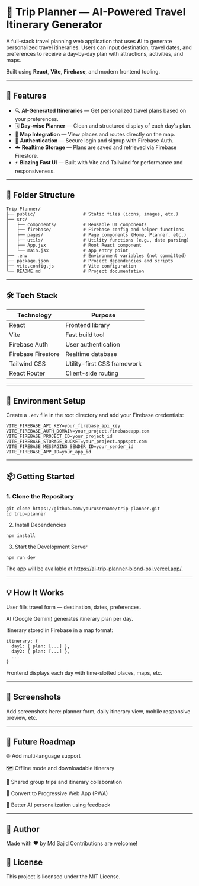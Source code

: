 # 🧳 Trip Planner — AI-Powered Travel Itinerary Generator

A full-stack travel planning web application that uses **AI** to generate personalized travel itineraries. Users can input destination, travel dates, and preferences to receive a day-by-day plan with attractions, activities, and maps.

Built using **React**, **Vite**, **Firebase**, and modern frontend tooling.

---

## 🚀 Features

- 🔍 **AI-Generated Itineraries** — Get personalized travel plans based on your preferences.
- 🗓️ **Day-wise Planner** — Clean and structured display of each day's plan.
- 📍 **Map Integration** — View places and routes directly on the map.
- 🔐 **Authentication** — Secure login and signup with Firebase Auth.
- ☁️ **Realtime Storage** — Plans are saved and retrieved via Firebase Firestore.
- ⚡ **Blazing Fast UI** — Built with Vite and Tailwind for performance and responsiveness.

---

## 📂 Folder Structure

```
Trip Planner/
├── public/                  # Static files (icons, images, etc.)
├── src/
│   ├── components/          # Reusable UI components
│   ├── firebase/            # Firebase config and helper functions
│   ├── pages/               # Page components (Home, Planner, etc.)
│   ├── utils/               # Utility functions (e.g., date parsing)
│   ├── App.jsx              # Root React component
│   └── main.jsx             # App entry point
├── .env                     # Environment variables (not committed)
├── package.json             # Project dependencies and scripts
├── vite.config.js           # Vite configuration
└── README.md                # Project documentation
```

---

## 🛠️ Tech Stack

| Technology     | Purpose                      |
|----------------|------------------------------|
| React          | Frontend library             |
| Vite           | Fast build tool              |
| Firebase Auth  | User authentication          |
| Firebase Firestore | Realtime database       |
| Tailwind CSS   | Utility-first CSS framework  |
| React Router   | Client-side routing          |

---

## 🔐 Environment Setup

Create a `.env` file in the root directory and add your Firebase credentials:
```
VITE_FIREBASE_API_KEY=your_firebase_api_key
VITE_FIREBASE_AUTH_DOMAIN=your_project.firebaseapp.com
VITE_FIREBASE_PROJECT_ID=your_project_id
VITE_FIREBASE_STORAGE_BUCKET=your_project.appspot.com
VITE_FIREBASE_MESSAGING_SENDER_ID=your_sender_id
VITE_FIREBASE_APP_ID=your_app_id
```

---

## 📦 Getting Started

### 1. Clone the Repository
```
git clone https://github.com/yourusername/trip-planner.git
cd trip-planner
```
2. Install Dependencies
```
npm install
```
3. Start the Development Server
```
npm run dev
```

The app will be available at https://ai-trip-planner-blond-psi.vercel.app/.

---

## 💡 How It Works
User fills travel form — destination, dates, preferences.

AI (Google Gemini) generates itinerary plan per day.

Itinerary stored in Firebase in a map format:
```
itinerary: {
  day1: { plan: [...] },
  day2: { plan: [...] },
  ...
}
```

Frontend displays each day with time-slotted places, maps, etc.

---

## 📸 Screenshots
Add screenshots here: planner form, daily itinerary view, mobile responsive preview, etc.

---

## 🔮 Future Roadmap
🌐 Add multi-language support

🗺️ Offline mode and downloadable itinerary

👥 Shared group trips and itinerary collaboration

📱 Convert to Progressive Web App (PWA)

🧠 Better AI personalization using feedback

---

## 🙌 Author
Made with ❤️ by Md Sajid
Contributions are welcome!

## 📄 License
This project is licensed under the MIT License.




